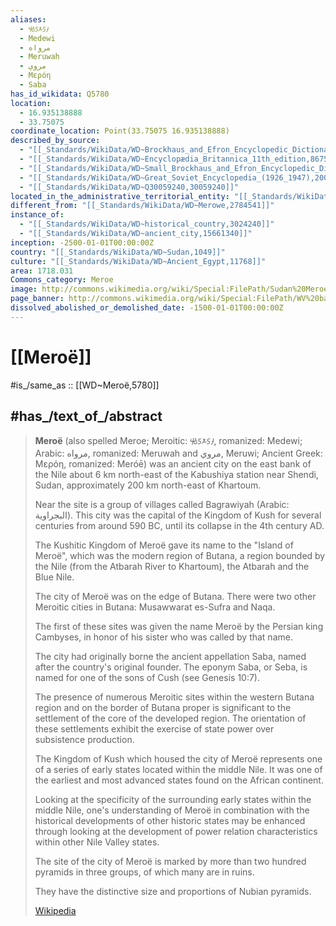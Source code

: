 ```yaml
---
aliases:
  - 𐦨𐦡𐦷𐦡𐦥𐦢
  - Medewi
  - مرواه
  - Meruwah
  - مروي
  - Μερόη
  - Saba
has_id_wikidata: Q5780
location:
  - 16.935138888
  - 33.75075
coordinate_location: Point(33.75075 16.935138888)
described_by_source:
  - "[[_Standards/WikiData/WD~Brockhaus_and_Efron_Encyclopedic_Dictionary,602358]]"
  - "[[_Standards/WikiData/WD~Encyclopædia_Britannica_11th_edition,867541]]"
  - "[[_Standards/WikiData/WD~Small_Brockhaus_and_Efron_Encyclopedic_Dictionary,19180675]]"
  - "[[_Standards/WikiData/WD~Great_Soviet_Encyclopedia_(1926_1947),20078554]]"
  - "[[_Standards/WikiData/WD~Q30059240,30059240]]"
located_in_the_administrative_territorial_entity: "[[_Standards/WikiData/WD~River_Nile,849297]]"
different_from: "[[_Standards/WikiData/WD~Merowe,2784541]]"
instance_of:
  - "[[_Standards/WikiData/WD~historical_country,3024240]]"
  - "[[_Standards/WikiData/WD~ancient_city,15661340]]"
inception: -2500-01-01T00:00:00Z
country: "[[_Standards/WikiData/WD~Sudan,1049]]"
culture: "[[_Standards/WikiData/WD~Ancient_Egypt,11768]]"
area: 1718.031
Commons_category: Meroe
image: http://commons.wikimedia.org/wiki/Special:FilePath/Sudan%20Meroe%20Pyramids%202001.JPG
page_banner: http://commons.wikimedia.org/wiki/Special:FilePath/WV%20banner%20Meroe%20pyramids.jpg
dissolved_abolished_or_demolished_date: -1500-01-01T00:00:00Z
---
```


# [[Meroë]] 

#is_/same_as :: [[WD~Meroë,5780]] 

## #has_/text_of_/abstract 

> **Meroë** (also spelled Meroe; Meroitic: 𐦨𐦡𐦷𐦡𐦥𐦢, romanized: Medewi; Arabic: مرواه, romanized: Meruwah and مروي, Meruwi; Ancient Greek: Μερόη, romanized: Meróē) 
> was an ancient city on the east bank of the Nile about 6 km north-east of the Kabushiya station 
> near Shendi, Sudan, approximately 200 km north-east of Khartoum. 
> 
> Near the site is a group of villages called Bagrawiyah (Arabic: البجراوية). 
> This city was the capital of the Kingdom of Kush for several centuries from around 590 BC, 
> until its collapse in the 4th century AD. 
> 
> The Kushitic Kingdom of Meroë gave its name to the "Island of Meroë", 
> which was the modern region of Butana, a region bounded by the Nile 
> (from the Atbarah River to Khartoum), the Atbarah and the Blue Nile.
>
> The city of Meroë was on the edge of Butana. 
> There were two other Meroitic cities in Butana: 
> Musawwarat es-Sufra and Naqa. 
> 
> The first of these sites was given the name Meroë by the Persian king Cambyses, 
> in honor of his sister who was called by that name. 
> 
> The city had originally borne the ancient appellation Saba, 
> named after the country's original founder. 
> The eponym Saba, or Seba, is named for one of the sons of Cush (see Genesis 10:7). 
> 
> The presence of numerous Meroitic sites within the western Butana region and on the border of Butana proper is significant to the settlement of the core of the developed region. 
> The orientation of these settlements exhibit the exercise of state power over subsistence production.
>
> The Kingdom of Kush which housed the city of Meroë 
> represents one of a series of early states located within the middle Nile. 
> It was one of the earliest and most advanced states found on the African continent. 
> 
> Looking at the specificity of the surrounding early states within the middle Nile, 
> one's understanding of Meroë in combination with the historical developments of other historic states may be enhanced through looking at the development of power relation characteristics within other Nile Valley states.
>
> The site of the city of Meroë is marked by more than two hundred pyramids in three groups, 
> of which many are in ruins. 
> 
> They have the distinctive size and proportions of Nubian pyramids.
>
> [Wikipedia](https://en.wikipedia.org/wiki/Mero%C3%AB) 

